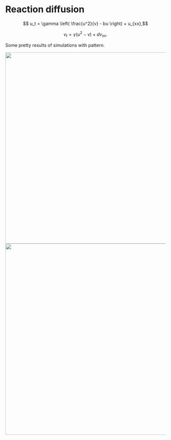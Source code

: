 # Reaction diffusion
$$ u_t = \gamma \left( \frac{u^2}{v} - bu \right) + u_{xx},$$

$$ v_t = \gamma \left( u^2 - v \right) + dv_{xx}.$$

Some pretty results of simulations with pattern. 

<img src="https://user-images.githubusercontent.com/92950276/218327916-9d7843ff-9ab9-42b3-8e9b-aa248308cea2.png" width="1000" height="600">

<img src="https://user-images.githubusercontent.com/92950276/218327928-03f164fe-ee3e-430a-85b1-94b79082051f.png" width="1000" height="600">
